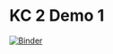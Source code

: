 # KC 2 Demo 1 

[![Binder](https://mybinder.org/badge.svg)](https://mybinder.org/v2/gh/mlev71/KC2-Demo1/1db50355d1a22b3cc55abdd957e115ccd1fc2e3f?filepath=demo.ipynb)

